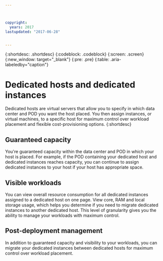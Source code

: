 ```yaml
---



copyright:
  years: 2017
lastupdated: "2017-06-28"


---
```


{:shortdesc: .shortdesc}
{:codeblock: .codeblock}
{:screen: .screen}
{:new_window: target="_blank"}
{:pre: .pre}
{:table: .aria-labeledby="caption"}


# Dedicated hosts and dedicated instances 

Dedicated hosts are virtual servers that allow you to specify in which data center and POD you want the host placed. You then assign instances, or virtual machines, to a specific host for maximum control over workload placement and flexible cost-provisioning options.
{:shortdesc}

## Guaranteed capacity
You're guaranteed capacity within the data center and POD in which your host is placed. For example, if the POD containing your dedicated host and dedicated instances reaches capacity, you can continue to assign dedicated instances to your host if your host has appropriate space.

## Visible workloads
You can view overall resource consumption for all dedicated instances assigned to a dedicated host on one page. View core, RAM and local storage usage, which helps you determine if you need to migrate dedicated instances to another dedicated host. This level of granularity gives you the ability to manage your workloads with maximum control. 

## Post-deployment management
In addition to guaranteed capacity and visibility to your workloads, you can migrate your dedicated instances between dedicated hosts for maximum control over workload placement.
